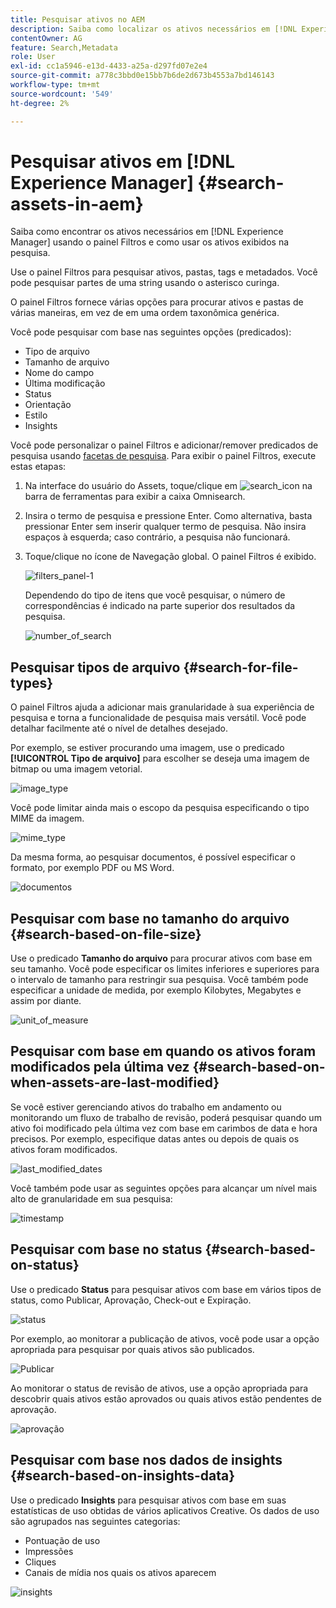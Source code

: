 ```yaml
---
title: Pesquisar ativos no AEM
description: Saiba como localizar os ativos necessários em [!DNL Experience Manager] usando o painel Filtros e como usar os ativos que aparecem na pesquisa.
contentOwner: AG
feature: Search,Metadata
role: User
exl-id: cc1a5946-e13d-4433-a25a-d297fd07e2e4
source-git-commit: a778c3bbd0e15bb7b6de2d673b4553a7bd146143
workflow-type: tm+mt
source-wordcount: '549'
ht-degree: 2%

---
```


# Pesquisar ativos em [!DNL Experience Manager] {#search-assets-in-aem}

Saiba como encontrar os ativos necessários em [!DNL Experience Manager] usando o painel Filtros e como usar os ativos exibidos na pesquisa.

Use o painel Filtros para pesquisar ativos, pastas, tags e metadados. Você pode pesquisar partes de uma string usando o asterisco curinga.

O painel Filtros fornece várias opções para procurar ativos e pastas de várias maneiras, em vez de em uma ordem taxonômica genérica.

Você pode pesquisar com base nas seguintes opções (predicados):

* Tipo de arquivo
* Tamanho de arquivo
* Nome do campo
* Última modificação
* Status
* Orientação
* Estilo
* Insights

<!-- TBD keystroke 65 article and port applicable changes here. This content goes. -->

Você pode personalizar o painel Filtros e adicionar/remover predicados de pesquisa usando [facetas de pesquisa](search-facets.md). Para exibir o painel Filtros, execute estas etapas:

1. Na interface do usuário do Assets, toque/clique em ![search_icon](assets/search_icon.png) na barra de ferramentas para exibir a caixa Omnisearch.
1. Insira o termo de pesquisa e pressione Enter. Como alternativa, basta pressionar Enter sem inserir qualquer termo de pesquisa. Não insira espaços à esquerda; caso contrário, a pesquisa não funcionará.

1. Toque/clique no ícone de Navegação global. O painel Filtros é exibido.

   ![filters_panel-1](assets/filters_panel-1.png)

   Dependendo do tipo de itens que você pesquisar, o número de correspondências é indicado na parte superior dos resultados da pesquisa.

   ![number_of_search](assets/number_of_searches.png)

## Pesquisar tipos de arquivo {#search-for-file-types}

O painel Filtros ajuda a adicionar mais granularidade à sua experiência de pesquisa e torna a funcionalidade de pesquisa mais versátil. Você pode detalhar facilmente até o nível de detalhes desejado.

Por exemplo, se estiver procurando uma imagem, use o predicado **[!UICONTROL Tipo de arquivo]** para escolher se deseja uma imagem de bitmap ou uma imagem vetorial.

![image_type](assets/image_type.png)

Você pode limitar ainda mais o escopo da pesquisa especificando o tipo MIME da imagem.

![mime_type](assets/mime_type.png)

Da mesma forma, ao pesquisar documentos, é possível especificar o formato, por exemplo PDF ou MS Word.

![documentos](assets/documents.png)

## Pesquisar com base no tamanho do arquivo {#search-based-on-file-size}

Use o predicado **Tamanho do arquivo** para procurar ativos com base em seu tamanho. Você pode especificar os limites inferiores e superiores para o intervalo de tamanho para restringir sua pesquisa. Você também pode especificar a unidade de medida, por exemplo Kilobytes, Megabytes e assim por diante.

![unit_of_measure](assets/unit_of_measure.png)

## Pesquisar com base em quando os ativos foram modificados pela última vez {#search-based-on-when-assets-are-last-modified}

Se você estiver gerenciando ativos do trabalho em andamento ou monitorando um fluxo de trabalho de revisão, poderá pesquisar quando um ativo foi modificado pela última vez com base em carimbos de data e hora precisos. Por exemplo, especifique datas antes ou depois de quais os ativos foram modificados.

![last_modified_dates](assets/last_modified_dates.png)

Você também pode usar as seguintes opções para alcançar um nível mais alto de granularidade em sua pesquisa:

![timestamp](assets/timestamp.png)

## Pesquisar com base no status {#search-based-on-status}

Use o predicado **Status** para pesquisar ativos com base em vários tipos de status, como Publicar, Aprovação, Check-out e Expiração.

![status](assets/status.png)

Por exemplo, ao monitorar a publicação de ativos, você pode usar a opção apropriada para pesquisar por quais ativos são publicados.

![Publicar](assets/publish.png)

Ao monitorar o status de revisão de ativos, use a opção apropriada para descobrir quais ativos estão aprovados ou quais ativos estão pendentes de aprovação.

![aprovação](assets/approval.png)

## Pesquisar com base nos dados de insights {#search-based-on-insights-data}

Use o predicado **Insights** para pesquisar ativos com base em suas estatísticas de uso obtidas de vários aplicativos Creative. Os dados de uso são agrupados nas seguintes categorias:

* Pontuação de uso
* Impressões
* Cliques
* Canais de mídia nos quais os ativos aparecem

![insights](assets/insights.png)
